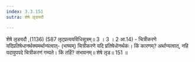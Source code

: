 ```yaml
---
index: 3.3.151
sutra: शेषे लृडयदौ

---
```

शेषे लृडयदौ ,(1136) (587 लृट्प्रत्ययविधिसूत्रम्॥ 3 । 3 । 2 आ.14) - चित्रीकरणे यदिप्रतिषेधानर्थक्यमर्थान्यत्वात्- (भाष्यम्) चित्रीकरणे यदि प्रतिषेधोनर्थकः। किं कारणम्? अर्थान्यत्वात्, नहि यदावुपपदे चित्रीकरणं गम्यते। किं तर्हि? संभावनम्॥ शेषे लृड॥ 151 ॥